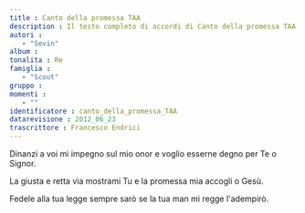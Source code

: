 ```yaml
--- 
title : Canto della promessa TAA
description : Il testo completo di accordi di Canto della promessa TAA. Inseriscila nel tuo canzoniere!
autori : 
   - "Sevin"
album : 
tonalita : Re
famiglia : 
   - "Scout"
gruppo : 
momenti : 
   - ""
identificatore : canto_della_promessa_TAA
datarevisione : 2012_06_23
trascrittore : Francesco Endrici
--- 
```




Dinanzi a voi mi impegno sul mio onor 
e voglio esserne degno per Te o Signor. 


La giusta e retta via mostrami Tu 
e la promessa mia accogli o Gesù.


Fedele alla tua legge sempre sarò 
se la tua man mi regge l'adempirò. 


